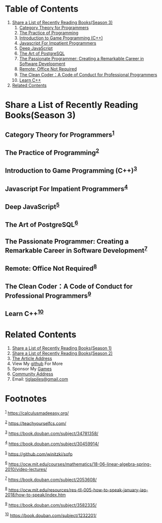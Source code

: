 
# Table of Contents

1.  [Share a List of Recently Reading Books(Season 3)](#org9505eb8)
    1.  [Category Theory for Programmers](#org865295d)
    2.  [The Practice of Programming](#org6cbb12a)
    3.  [Introduction to Game Programming (C++)](#org155ec29)
    4.  [Javascript For Impatient Programmers](#orgd447291)
    5.  [Deep JavaScript](#org8b8e938)
    6.  [The Art of PostgreSQL](#orgb8b1f91)
    7.  [The Passionate Programmer: Creating a Remarkable Career in Software Development](#org1105a1f)
    8.  [Remote: Office Not Required](#org08d63e5)
    9.  [The Clean Coder：A Code of Conduct for Professional Programmers](#org8ab34d1)
    10. [Learn C++](#org51de64e)
2.  [Related Contents](#orgf91eee9)



<a id="org9505eb8"></a>

# Share a List of Recently Reading Books(Season 3)


<a id="org865295d"></a>

## Category Theory for Programmers<sup><a id="fnr.1" class="footref" href="#fn.1">1</a></sup>


<a id="org6cbb12a"></a>

## The Practice of Programming<sup><a id="fnr.2" class="footref" href="#fn.2">2</a></sup>


<a id="org155ec29"></a>

## Introduction to Game Programming (C++)<sup><a id="fnr.3" class="footref" href="#fn.3">3</a></sup>


<a id="orgd447291"></a>

## Javascript For Impatient Programmers<sup><a id="fnr.4" class="footref" href="#fn.4">4</a></sup>


<a id="org8b8e938"></a>

## Deep JavaScript<sup><a id="fnr.5" class="footref" href="#fn.5">5</a></sup>


<a id="orgb8b1f91"></a>

## The Art of PostgreSQL<sup><a id="fnr.6" class="footref" href="#fn.6">6</a></sup>


<a id="org1105a1f"></a>

## The Passionate Programmer: Creating a Remarkable Career in Software Development<sup><a id="fnr.7" class="footref" href="#fn.7">7</a></sup>


<a id="org08d63e5"></a>

## Remote: Office Not Required<sup><a id="fnr.8" class="footref" href="#fn.8">8</a></sup>


<a id="org8ab34d1"></a>

## The Clean Coder：A Code of Conduct for Professional Programmers<sup><a id="fnr.9" class="footref" href="#fn.9">9</a></sup>


<a id="org51de64e"></a>

## Learn C++<sup><a id="fnr.10" class="footref" href="#fn.10">10</a></sup>


<a id="orgf91eee9"></a>

# Related Contents

1.  [Share a List of Recently Reading Books(Season 1)](https://tiglapiles.github.io/article/src/share_it/recent_reading.html)
2.  [Share a List of Recently Reading Books(Season 2)](https://tiglapiles.github.io/article/src/share_it/recent_reading2.zh.html)
3.  [The Article Address](https://tiglapiles.github.io/article/src/share_it/recent_reading3.zh.html)
4.  View My [github](https://github.com/tiglapiles/article) For More
5.  Sponsor My [Games](https://itch.io/profile/tiglapiles)
6.  [Community Address](https://www.v2ex.com/t/805027)
7.  Email: tiglapiles@gmail.com


# Footnotes

<sup><a id="fn.1" href="#fnr.1">1</a></sup> <https://calculusmadeeasy.org/>

<sup><a id="fn.2" href="#fnr.2">2</a></sup> <https://teachyourselfcs.com/>

<sup><a id="fn.3" href="#fnr.3">3</a></sup> <https://book.douban.com/subject/34781358/>

<sup><a id="fn.4" href="#fnr.4">4</a></sup> <https://book.douban.com/subject/30459914/>

<sup><a id="fn.5" href="#fnr.5">5</a></sup> <https://github.com/winitzki/sofp>

<sup><a id="fn.6" href="#fnr.6">6</a></sup> <https://ocw.mit.edu/courses/mathematics/18-06-linear-algebra-spring-2010/video-lectures/>

<sup><a id="fn.7" href="#fnr.7">7</a></sup> <https://book.douban.com/subject/2053608/>

<sup><a id="fn.8" href="#fnr.8">8</a></sup> <https://ocw.mit.edu/resources/res-tll-005-how-to-speak-january-iap-2018/how-to-speak/index.htm>

<sup><a id="fn.9" href="#fnr.9">9</a></sup> <https://book.douban.com/subject/3582335/>

<sup><a id="fn.10" href="#fnr.10">10</a></sup> <https://book.douban.com/subject/1232201/>
